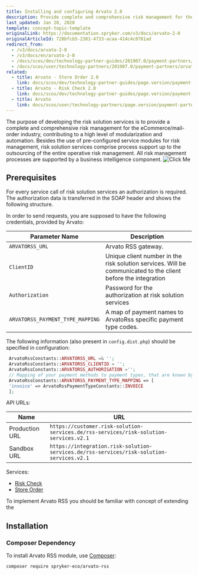 ```yaml
---
title: Installing and configuring Arvato 2.0
description: Provide complete and comprehensive risk management for the eCommerce/mail-order industry, contributing to a high level of modularization and automation.
last_updated: Jan 20, 2020
template: concept-topic-template
originalLink: https://documentation.spryker.com/v3/docs/arvato-2-0
originalArticleId: 720bfcb5-2381-4733-acaa-414c4c0781ad
redirect_from:
  - /v3/docs/arvato-2-0
  - /v3/docs/en/arvato-2-0
  - /docs/scos/dev/technology-partner-guides/201907.0/payment-partners/arvato/v.2.0/arvato-risk-solution-services-integration-2.0.html
  - /docs/scos/user/technology-partners/201907.0/payment-partners/arvato/v.2.0/arvato-risk-solution-services-integration-2.0.html
related:
  - title: Arvato - Store Order 2.0
    link: docs/scos/dev/technology-partner-guides/page.version/payment-partners/arvato/arvato-store-order.html
  - title: Arvato - Risk Check 2.0
    link: docs/scos/dev/technology-partner-guides/page.version/payment-partners/arvato/v.2.0/arvato-risk-check-2.0.html
  - title: Arvato
    link: docs/scos/user/technology-partners/page.version/payment-partners/arvato.html
---
```


The purpose of developing the risk solution services is to provide a complete and comprehensive risk management for the eCommerce/mail-order industry, contributing to a high level of modularization and automation. Besides the use of pre-configured service modules for risk management, risk solution services comprise process support up to the  outsourcing of the entire operative risk management. All risk management processes are supported by a business intelligence component.
![Click Me](https://spryker.s3.eu-central-1.amazonaws.com/docs/Technology+Partners/Payment+Partners/Arvato/arvato-rss-overview.png)

## Prerequisites

For every service call of risk solution services an authorization is required.
The authorization data is transferred in the SOAP header and shows the following structure.

In order to send requests, you are supposed to have the following credentials, provided by Arvato:

| Parameter Name | Description |
| --- | --- |
| `ARVATORSS_URL` | Arvato RSS gateway. |
| `ClientID` | Unique client number in the risk solution services. Will be communicated to the client before the integration |
| `Authorization` | Password for the authorization at risk solution services |
| `ARVATORSS_PAYMENT_TYPE_MAPPING` | A map of payment names to ArvatoRss specific payment type codes. |

The following information (also present in `config.dist.php`) should be specified in configuration:
```php
 ArvatoRssConstants::ARVATORSS_URL =& '';
 ArvatoRssConstants::ARVATORSS_CLIENTID = '';
 ArvatoRssConstants::ARVATORSS_AUTHORISATION ='';
 // Mapping of your payment methods to payment types, that are known by Arvato Rss.
 ArvatoRssConstants::ARVATORSS_PAYMENT_TYPE_MAPPING => [
 'invoice' => ArvatoRssPaymentTypeConstants::INVOICE
 ];
 ```

API URLs:

| Name | URL |
| --- | --- |
| Production URL | `https://customer.risk-solution-services.de/rss-services/risk-solution-services.v2.1` |
| Sandbox URL | `https://integration.risk-solution-services.de/rss-services/risk-solution-services.v2.1` |

Services:
* [Risk Check](/docs/scos/user/technology-partners/201907.0/payment-partners/arvato/v.2.0/arvato-risk-check-2.0.html)
* [Store Order](/docs/scos/user/technology-partners/201907.0/payment-partners/arvato/v.2.0/arvato-store-order-2.0.html)

To implement Arvato RSS you should be familiar with concept of extending the

## Installation

### Composer Dependency

To install Arvato RSS module, use [Composer](https://getcomposer.org/):

```
composer require spryker-eco/arvato-rss
```
